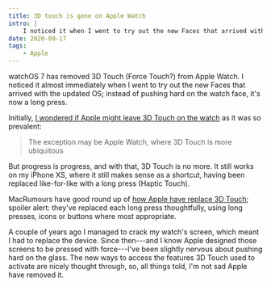 ```yaml
---
title: 3D touch is gone on Apple Watch
intro: |
    I noticed it when I went to try out the new Faces that arrived with watchOS 7: the new Apple Watch operating system has removed 3D Touch entirely!
date: 2020-09-17
tags:
    - Apple
---
```


watchOS 7 has removed 3D Touch (Force Touch?) from Apple Watch. I noticed it almost immediately when I went to try out the new Faces that arrived with the updated OS; instead of pushing hard on the watch face, it's now a long press.

Initially, [I wondered if Apple might leave 3D Touch on the watch](/blog/looks-like-3d-touch-is-going-away) as it was so prevalent:

> The exception may be Apple Watch, where 3D Touch is more ubiquitous

But progress is progress, and with that, 3D Touch is no more. It still works on my iPhone XS, where it still makes sense as a shortcut, having been replaced like-for-like with a long press (Haptic Touch).

MacRumours have good round up of [how Apple have replace 3D Touch](https://www.macrumors.com/guide/watchos-7-force-touch-gone/); spoiler alert: they've replaced each long press thoughtfully, using long presses, icons or buttons where most appropriate.

A couple of years ago I managed to crack my watch's screen, which meant I had to replace the device. Since then---and I know Apple designed those screens to be pressed with force---I've been slightly nervous about pushing hard on the glass. The new ways to access the features 3D Touch used to activate are nicely thought through, so, all things told, I'm not sad Apple have removed it.
